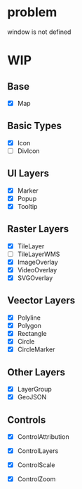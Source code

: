 # problem
window is not defined

# WIP

## Base

- [x] Map

## Basic Types
- [x] Icon
- [ ] DivIcon

## UI Layers

- [x] Marker
- [x] Popup
- [x] Tooltip

## Raster Layers

- [x] TileLayer
- [ ] TileLayerWMS
- [x] ImageOverlay
- [x] VideoOverlay
- [x] SVGOverlay

## Veector Layers

- [x] Polyline
- [x] Polygon
- [x] Rectangle
- [x] Circle
- [x] CircleMarker

## Other Layers
- [x] LayerGroup
- [x] GeoJSON

## Controls
- [x] ControlAttribution
- [x] ControlLayers
- [x] ControlScale
- [x] ControlZoom






